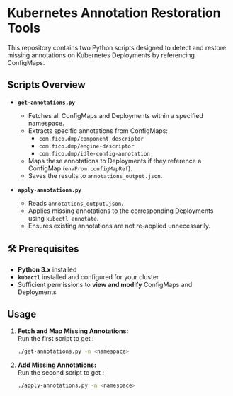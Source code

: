 # Kubernetes Annotation Restoration Tools

This repository contains two Python scripts designed to detect and restore missing annotations on Kubernetes Deployments by referencing ConfigMaps.

## Scripts Overview

- **`get-annotations.py`**  
  - Fetches all ConfigMaps and Deployments within a specified namespace.
  - Extracts specific annotations from ConfigMaps:
    - `com.fico.dmp/component-descriptor`
    - `com.fico.dmp/engine-descriptor`
    - `com.fico.dmp/idle-config-annotation`
  - Maps these annotations to Deployments if they reference a ConfigMap (`envFrom.configMapRef`).
  - Saves the results to `annotations_output.json`.

- **`apply-annotations.py`**  
  - Reads `annotations_output.json`.
  - Applies missing annotations to the corresponding Deployments using `kubectl annotate`.
  - Ensures existing annotations are not re-applied unnecessarily.

## 🛠 Prerequisites

- **Python 3.x** installed
- **`kubectl`** installed and configured for your cluster
- Sufficient permissions to **view and modify** ConfigMaps and Deployments

## Usage

1. **Fetch and Map Missing Annotations:**  
   Run the first script to get :
   ```bash
   ./get-annotations.py -n <namespace>

2. **Add Missing Annotations:**  
   Run the second script to get :
   ```bash
   ./apply-annotations.py -n <namespace>